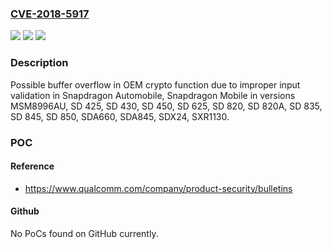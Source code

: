 ### [CVE-2018-5917](https://cve.mitre.org/cgi-bin/cvename.cgi?name=CVE-2018-5917)
![](https://img.shields.io/static/v1?label=Product&message=Snapdragon%20Automobile%2C%20Snapdragon%20Mobile&color=blue)
![](https://img.shields.io/static/v1?label=Version&message=MSM8996AU%2C%20SD%20425%2C%20SD%20430%2C%20SD%20450%2C%20SD%20625%2C%20SD%20820%2C%20SD%20820A%2C%20SD%20835%2C%20SD%20845%2C%20SD%20850%2C%20SDA660%2C%20SDA845%2C%20SDX24%2C%20SXR1130%20&color=brightgreen)
![](https://img.shields.io/static/v1?label=Vulnerability&message=Possible%20Buffer%20Overflow%20in%20DRM&color=brightgreen)

### Description

Possible buffer overflow in OEM crypto function due to improper input validation in Snapdragon Automobile, Snapdragon Mobile in versions MSM8996AU, SD 425, SD 430, SD 450, SD 625, SD 820, SD 820A, SD 835, SD 845, SD 850, SDA660, SDA845, SDX24, SXR1130.

### POC

#### Reference
- https://www.qualcomm.com/company/product-security/bulletins

#### Github
No PoCs found on GitHub currently.


